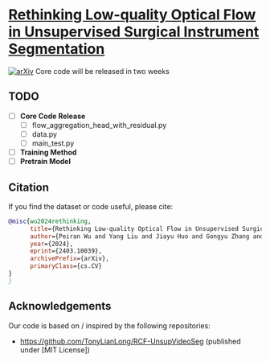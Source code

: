 # [<b>Rethinking Low-quality Optical Flow in Unsupervised Surgical Instrument Segmentation</b>](https://arxiv.org/abs/2403.10039)
[![arXiv](https://img.shields.io/badge/arXiv-2402.19043-b31b1b.svg)](https://arxiv.org/abs/2403.10039)
Core code will be released in two weeks


## TODO
- [ ] **Core Code Release**
  - [ ] flow_aggregation_head_with_residual.py
  - [ ] data.py
  - [ ] main_test.py
- [ ] **Training Method**
- [ ] **Pretrain Model**

## Citation

If you find the dataset or code useful, please cite:

```bibtex
@misc{wu2024rethinking,
      title={Rethinking Low-quality Optical Flow in Unsupervised Surgical Instrument Segmentation}, 
      author={Peiran Wu and Yang Liu and Jiayu Huo and Gongyu Zhang and Christos Bergeles and Rachel Sparks and Prokar Dasgupta and Alejandro Granados and Sebastien Ourselin},
      year={2024},
      eprint={2403.10039},
      archivePrefix={arXiv},
      primaryClass={cs.CV}
}
} 
```
## Acknowledgements
Our code is based on / inspired by the following repositories:
* https://github.com/TonyLianLong/RCF-UnsupVideoSeg (published under [MIT License])
